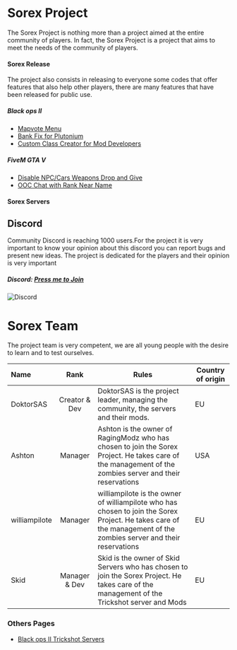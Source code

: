 # Sorex Project
The Sorex Project is nothing more than a project aimed at the entire community of players. In fact, the Sorex Project is a project that aims to meet the needs of the community of players.

#### Sorex Release
The project also consists in releasing to everyone some codes that offer features that also help other players, there are many features that have been released for public use.

##### Black ops II
- [Mapvote Menu](https://github.com/DoktorSAS/mapvote)
- [Bank Fix for Plutonium](https://github.com/DoktorSAS/bank-fix)
- [Custom Class Creator for Mod Developers](https://github.com/DoktorSAS/BO2-GSC/tree/master/Class%20Generator)

##### FiveM GTA V
- [Disable NPC/Cars Weapons Drop and Give](https://github.com/DoktorSAS/FiveM-WeaponsOFF)
- [OOC Chat with Rank Near Name](https://github.com/DoktorSAS/ooc-chat)

#### Sorex Servers

## Discord
Community Discord is reaching 1000 users.For the project it is very important to know your opinion about this discord you can report bugs and present new ideas. The project is dedicated for the players and their opinion is very important
##### Discord: [Press me to Join](https://discord.gg/nCP2y4J)
![Discord](https://imgur.com/aPGv8FN.png)

# Sorex Team
The project team is very competent, we are all young people with the desire to learn and to test ourselves.

| Name  | Rank  | Rules | Country of origin |
| :------------ |:---------------:| -----| -----|
| DoktorSAS      | Creator & Dev | DoktorSAS is the project leader, managing the community, the servers and their mods. | EU |
| Ashton      | Manager        | Ashton is the owner of RagingModz who has chosen to join the Sorex Project. He takes care of the management of the zombies server and their reservations | USA |
| williampilote | Manager        | williampilote is the owner of williampilote who has chosen to join the Sorex Project. He takes care of the management of the zombies server and their reservations | EU |
| Skid | Manager & Dev        | Skid is the owner of Skid Servers who has chosen to join the Sorex Project. He takes care of the management of the Trickshot server and Mods | EU |

### Others Pages
- [Black ops II Trickshot Servers](https://github.com/DoktorSAS/Sorex/blob/main/Black%20ops%20II/Trickshot%20Server.md)
